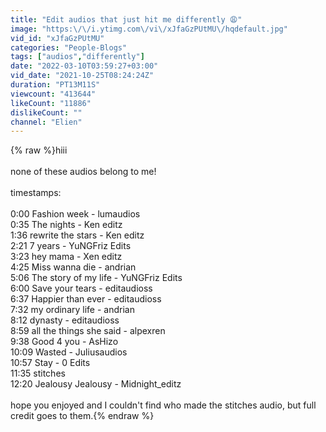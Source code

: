 ```yaml
---
title: "Edit audios that just hit me differently 😩"
image: "https:\/\/i.ytimg.com\/vi\/xJfaGzPUtMU\/hqdefault.jpg"
vid_id: "xJfaGzPUtMU"
categories: "People-Blogs"
tags: ["audios","differently"]
date: "2022-03-10T03:59:27+03:00"
vid_date: "2021-10-25T08:24:24Z"
duration: "PT13M11S"
viewcount: "413644"
likeCount: "11886"
dislikeCount: ""
channel: "Elien"
---
```

{% raw %}hiii<br /><br />none of these audios belong to me!<br /><br />timestamps:<br /><br />0:00 Fashion week - lumaudios<br />0:35 The nights - Ken editz<br />1:36 rewrite the stars - Ken editz<br />2:21 7 years - YuNGFriz Edits<br />3:23 hey mama - Xen editz<br />4:25 Miss wanna die - andrian<br />5:06 The story of my life - YuNGFriz Edits<br />6:00 Save your tears - editaudioss<br />6:37 Happier than ever - editaudioss<br />7:32 my ordinary life - andrian<br />8:12 dynasty - editaudioss<br />8:59 all the things she said - alpexren<br />9:38 Good 4 you - AsHizo<br />10:09 Wasted - Juliusaudios<br />10:57 Stay - 0 Edits<br />11:35 stitches<br />12:20 Jealousy Jealousy - Midnight_editz<br /><br />hope you enjoyed and I couldn't find who made the stitches audio, but full credit goes to them.{% endraw %}
